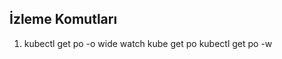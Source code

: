 İzleme Komutları
------------------------

1) kubectl get po -o wide
watch kube get po 
kubectl get po -w